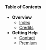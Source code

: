 #### Table of Contents

* **Overview**
	* [Index](infinity://admin:doc/index)
	* [Credits](infinity://admin:doc/doc_credits)
* **Getting Help**
	* [Contact](infinity://admin:doc/contact)
	* [Premium](infinity://admin:doc/premium)